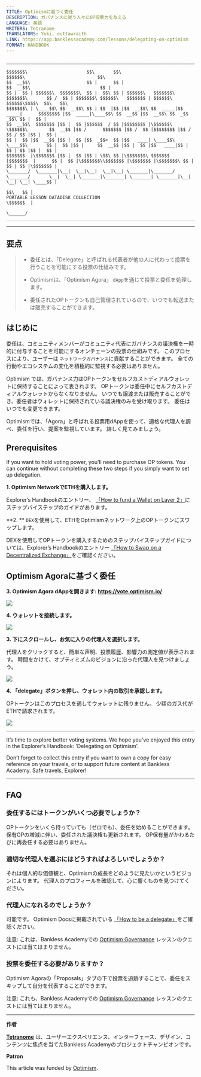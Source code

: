 ```yaml
---
TITLE: Optimismに基づく委任
DESCRIPTION: ガバナンスに従う人々にOP投票力を与える
LANGUAGE: 英語
WRITERS: Tetranome
TRANSLATORS: Yuki, outtawraith
LINK: https://app.banklessacademy.com/lessons/delegating-on-optimism
FORMAT: HANDBOOK
---
```


```
__________________________________________________________________________________________________________________________________________________________

$$$$$$$\                      $$\       $$\                                      $$$$$$\                           $$\                                   
$$  __$$\                     $$ |      $$ |                                    $$  __$$\                          $$ |                                  
$$ |  $$ | $$$$$$\  $$$$$$$\  $$ |  $$\ $$ | $$$$$$\   $$$$$$$\  $$$$$$$\       $$ /  $$ | $$$$$$$\ $$$$$$\   $$$$$$$ | $$$$$$\  $$$$$$\$$$$\  $$\   $$\ 
$$$$$$$\ | \____$$\ $$  __$$\ $$ | $$  |$$ |$$  __$$\ $$  _____|$$  _____|      $$$$$$$$ |$$  _____|\____$$\ $$  __$$ |$$  __$$\ $$  _$$  _$$\ $$ |  $$ |
$$  __$$\  $$$$$$$ |$$ |  $$ |$$$$$$  / $$ |$$$$$$$$ |\$$$$$$\  \$$$$$$\        $$  __$$ |$$ /      $$$$$$$ |$$ /  $$ |$$$$$$$$ |$$ / $$ / $$ |$$ |  $$ |
$$ |  $$ |$$  __$$ |$$ |  $$ |$$  _$$<  $$ |$$   ____| \____$$\  \____$$\       $$ |  $$ |$$ |     $$  __$$ |$$ |  $$ |$$   ____|$$ | $$ | $$ |$$ |  $$ |
$$$$$$$  |\$$$$$$$ |$$ |  $$ |$$ | \$$\ $$ |\$$$$$$$\ $$$$$$$  |$$$$$$$  |      $$ |  $$ |\$$$$$$$\\$$$$$$$ |\$$$$$$$ |\$$$$$$$\ $$ | $$ | $$ |\$$$$$$$ |
\_______/  \_______|\__|  \__|\__|  \__|\__| \_______|\_______/ \_______/       \__|  \__| \_______|\_______| \_______| \_______|\__| \__| \__| \____$$ |
                                                                                                                                               $$\   $$ |
PORTABLE LESSON DATADISK COLLECTION                                                                                                            \$$$$$$  |
                                                                                                                                                \______/
__________________________________________________________________________________________________________________________________________________________
```

---
## 要点

> * 委任とは、「Delegate」と呼ばれる代表者が他の人に代わって投票を行うことを可能にする投票の仕組みです。
> 
> * Optimismは、「Optimism Agora」 `dApp`を通じて投票と委任を処理します。
> 
> * 委任されたOPトークンも自己管理されているので、いつでも転送または販売することができます。

## はじめに

委任は、コミュニティメンバーがコミュニティ代表にガバナンスの議決権を一時的に付与することを可能にするオンチェーンの投票の仕組みです。 このプロセスにより、ユーザーは `ネットワークガバナンス`に貢献することができます。 全ての行動やエコシステムの変化を積極的に監視する必要はありません。

Optimism では、ガバナンス力はOPトークンをセルフカストディアルウォレットに保持することによって表されます。 OPトークンは委任中にセルフカストディアルウォレットからなくなりません。 いつでも譲渡または販売することができ、委任者はウォレットに保持されている議決権のみを受け取ります。 委任はいつでも変更できます。

Optimismでは、「Agora」と呼ばれる投票用dAppを使って、適格な代理人を調べ、委任を行い、提案を監視しています。 詳しく見てみましょう。

## Prerequisites

If you want to hold voting power, you’ll need to purchase OP tokens. You can continue without completing these two steps if you simply want to set up delegation.

**1\. Optimism NetworkでETHを購入します。**

Explorer’s Handbookのエントリー、 [「How to fund a Wallet on Layer 2」](https://app.banklessacademy.com/lessons/how-to-fund-a-wallet-on-layer-2)にステップバイステップのガイドがあります。

**2. ** `DEX`を使用して、ETHをOptimismネットワーク上のOPトークンにスワップします。

DEXを使用してOPトークンを購入するためのステップバイステップガイドについては、Explorer’s Handbookのエントリー [「How to Swap on a Decentralized Exchange」](https://app.banklessacademy.com/lessons/how-to-swap-on-a-decentralized-exchange)をご確認ください。

## Optimism Agoraに基づく委任

**3\. Optimism Agora dAppを開きます: <https://vote.optimism.io/>**

![](https://app.banklessacademy.com/images/delegating-on-optimism/image-ce643a81.png)

**4\. ウォレットを接続します。**

![](https://app.banklessacademy.com/images/delegating-on-optimism/image-9ec06fe9.png)

**3\. 下にスクロールし、お気に入りの代理人を選択します。**

代理人をクリックすると、簡単な声明、投票履歴、影響力の測定値が表示されます。 時間をかけて、オプティミズムのビジョンに沿った代理人を見つけましょう。

![](https://app.banklessacademy.com/images/delegating-on-optimism/image-6443ae02.png)

**4\. 「delegate」ボタンを押し、ウォレット内の取引を承認します。**

OPトークンはこのプロセスを通してウォレットに残りません。 少額のガス代がETHで請求されます。

![](https://app.banklessacademy.com/images/delegating-on-optimism/image-245809cd.png)


---

It’s time to explore better voting systems. We hope you’ve enjoyed this entry in the Explorer’s Handbook: ‘Delegating on Optimism’.

Don’t forget to collect this entry if you want to own a copy for easy reference on your travels, or to support future content at Bankless Academy. Safe travels, Explorer!


---

## FAQ

### 委任するにはトークンがいくつ必要でしょうか？

OPトークンをいくら持っていても（ゼロでも）、委任を始めることができます。 保有OPの増減に伴い、委任された議決権も更新されます。 OP保有量がかわるたびに再委任する必要はありません。

### 適切な代理人を選ぶにはどうすればよろしいでしょうか？

それは個人的な価値観と、Optimismの成長をどのように見たいかというビジョンによります。 代理人のプロフィールを確認して、心に響くものを見つけてください。

### 代理人になれるのでしょうか？

可能です。 Optimism Docsに掲載されている [「How to be a delegate」](https://community.optimism.io/docs/governance/delegate/)をご確認ください。

注意: これは、Bankless Academyでの [Optimism Governance](https://app.banklessacademy.com/lessons/optimism-governance) レッスンのクエストには当てはまりません。

### 投票を委任する必要がありますか？

Optimism Agoraの「Proposals」タブの下で投票を追跡することで、委任をスキップして自分を代表することができます。

注意: これも、Bankless Academyでの [Optimism Governance](https://app.banklessacademy.com/lessons/optimism-governance) レッスンのクエストには当てはまりません。


---

**作者**

**[Tetranome](https://twitter.com/Tetranome)** は、ユーザーエクスペリエンス、インターフェース、デザイン、コンテンツに焦点を当てたBankless Academyのプロジェクトチャンピオンです。

**Patron**

This article was funded by [Optimism](https://www.optimism.io/).